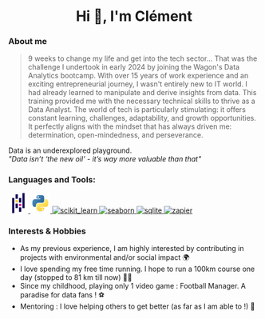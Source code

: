 <h1 align="center">Hi 👋, I'm Clément</h1>

<h3 align="left">About me</h3>

>9 weeks to change my life and get into the tech sector...
That was the challenge I undertook in early 2024 by joining the Wagon's Data Analytics bootcamp.
With over 15 years of work experience and an exciting entrepreneurial journey, I wasn't entirely new to IT world. 
I had already learned to manipulate and derive insights from data.
This training provided me with the necessary technical skills to thrive as a Data Analyst.
The world of tech is particularly stimulating: it offers constant learning, challenges, adaptability, and growth opportunities.
It perfectly aligns with the mindset that has always driven me: determination, open-mindedness, and perseverance.

Data is an underexplored playground. <br>
*"Data isn’t ‘the new oil’ - it’s way more valuable than that"*

<h3 align="left">Languages and Tools:</h3>
<p align="left"> <a href="https://pandas.pydata.org/" target="_blank" rel="noreferrer"> <img src="https://raw.githubusercontent.com/devicons/devicon/2ae2a900d2f041da66e950e4d48052658d850630/icons/pandas/pandas-original.svg" alt="pandas" width="40" height="40"/> </a> <a href="https://www.python.org" target="_blank" rel="noreferrer"> <img src="https://raw.githubusercontent.com/devicons/devicon/master/icons/python/python-original.svg" alt="python" width="40" height="40"/> </a> <a href="https://scikit-learn.org/" target="_blank" rel="noreferrer"> <img src="https://upload.wikimedia.org/wikipedia/commons/0/05/Scikit_learn_logo_small.svg" alt="scikit_learn" width="40" height="40"/> </a> <a href="https://seaborn.pydata.org/" target="_blank" rel="noreferrer"> <img src="https://seaborn.pydata.org/_images/logo-mark-lightbg.svg" alt="seaborn" width="40" height="40"/> </a> <a href="https://www.sqlite.org/" target="_blank" rel="noreferrer"> <img src="https://www.vectorlogo.zone/logos/sqlite/sqlite-icon.svg" alt="sqlite" width="40" height="40"/> </a> <a href="https://zapier.com" target="_blank" rel="noreferrer"> <img src="https://www.vectorlogo.zone/logos/zapier/zapier-icon.svg" alt="zapier" width="40" height="40"/> </a> </p>

<h3 align="left">Interests & Hobbies</h3>
<ul>
  <li>As my previous experience, I am highly interested by contributing in projects with environmental and/or social impact 🌍</li>
  <li>I love spending my free time running. I hope to run a 100km course one day (stopped to 81 km till now) 🏃‍♂️</li>
  <li>Since my childhood, playing only 1 video game : Football Manager. A paradise for data fans ! ⚽</li>
  <li>Mentoring : I love helping others to get better (as far as I am able to !) 🤝</li>
</ul>
